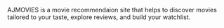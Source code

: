 AJMOVIES is a movie recommendaion site that helps to discover movies tailored to your taste, explore reviews, and build your watchlist.
